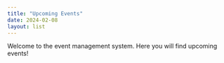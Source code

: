 ```yaml
---
title: "Upcoming Events"
date: 2024-02-08
layout: list
---
```


Welcome to the event management system. Here you will find upcoming events!